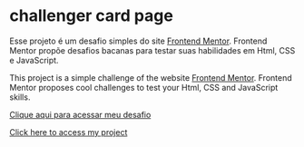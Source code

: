 # challenger card page

Esse projeto é um desafio simples do site <a href="https://www.frontendmentor.io">Frontend Mentor</a>. Frontend Mentor propõe desafios bacanas para testar suas habilidades em Html, CSS e JavaScript.

This project is a simple challenge of the website <a href="https://www.frontendmentor.io">Frontend Mentor</a>. Frontend Mentor proposes cool challenges to test your Html, CSS and JavaScript skills.



<a href="">Clique aqui para acessar meu desafio</a>

<a href="">Click here to access my project</a>